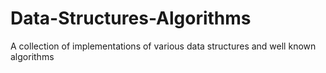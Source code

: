 # Data-Structures-Algorithms
A collection of implementations of various data structures and well known algorithms 
